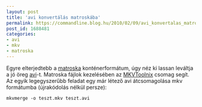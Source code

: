 ```yaml
---
layout: post
title: 'avi konvertálás matroskába'
permalink: https://commandline.blog.hu/2010/02/09/avi_konvertalas_matroskaba
post_id: 1688481
categories: 
- avi
- mkv
- matroska
---
```


Egyre elterjedtebb a 
[matroska](http://www.matroska.org/) konténerformátum, úgy néz ki lassan leváltja a jó öreg 
[avi](http://hu.wikipedia.org/wiki/AVI)-t. Matroska fájlok kezelésében az 
[MKVToolnix](http://www.bunkus.org/videotools/mkvtoolnix/) csomag segít. Az egyik legegyszerűbb feladat egy már létező avi átcsomagolása mkv formátumba (újrakódolás nélkül persze): 
```
mkvmerge -o teszt.mkv teszt.avi
```